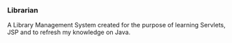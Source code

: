 ### Librarian

A Library Management System created for the purpose of learning Servlets, JSP and to refresh my knowledge on Java.
